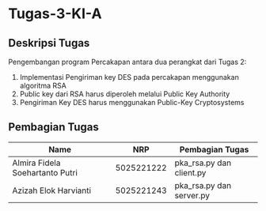 # Tugas-3-KI-A



## Deskripsi Tugas
Pengembangan program Percakapan antara dua perangkat dari Tugas 2:
1. Implementasi Pengiriman key DES pada percakapan menggunakan algoritma RSA
2. Public key dari RSA harus diperoleh melalui Public Key Authority
3. Pengiriman Key DES harus menggunakan Public-Key Cryptosystems

## Pembagian Tugas
| Name           | NRP        | Pembagian Tugas   |
| ---            | ---        | ----------|
| Almira Fidela Soehartanto Putri | 5025221222|pka_rsa.py dan client.py |
| Azizah Elok Harvianti | 5025221243 | pka_rsa.py dan server.py|
